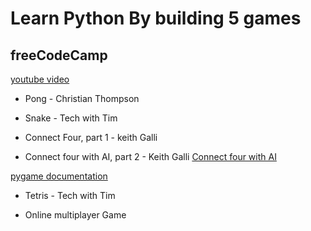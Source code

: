 # Learn Python By building 5 games

## freeCodeCamp

[youtube video](https://youtu.be/XGf2GcyHPhc?si=DwGBDk-fAVaIk2nB)

- Pong - Christian Thompson

- Snake - Tech with Tim

- Connect Four, part 1 - keith Galli
- Connect four with AI, part 2 - Keith Galli
[Connect four with AI](https://youtu.be/MMLtza3CZFM?si=zrsqayr4mAVcWrYM)

[pygame documentation](pygame.org/docs/)

- Tetris - Tech with Tim

- Online multiplayer Game